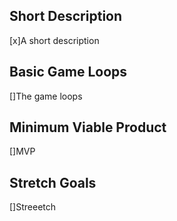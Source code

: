 ## Short Description
[x]A short description

## Basic Game Loops
[]The game loops

## Minimum Viable Product
[]MVP

## Stretch Goals
[]Streeetch